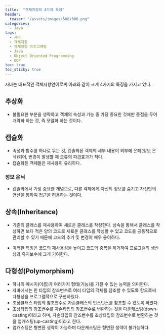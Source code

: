 ```yaml
---
title:  "객체지향의 4가지 특징"
header:
  teaser: "/assets/images/500x300.png"
categories: 
  - Java
tags:
  - 자바
  - 객체지향
  - 객체지향 프로그래밍
  - Java
  - Object Oriented Programming
  - OOP
toc: true
toc_sticky: true
---
```


자바는 대표적인 객체지향언어로써 아래와 같이 크게 4가지의 특징을 가지고 있다.

## 추상화

- 불필요한 부분을 생략하고 객체의 속성과 기능 중 가장 중요한 것에만 중점을 두어 개략화 하는 것, 즉 모델화 하는 것이다.

## 캡슐화

- 속성과 함수를 하나로 묶는 것, 캡슐화된 객체의 세부 내용이 외부에 은폐(정보 은닉)되어, 변경이 발생할 때 오류의 파급효과가 적다.
- 캡슐화된 객체들은 재사용이 유리하다.

### 정보 은닉

- 캡슐화에서 가장 중요한 개념으로, 다른 객체에게 자신의 정보를 숨기고 자신만의 연산을 통하여 접근을 허용하는 것이다.

## 상속(Inheritance)

- 기존의 클래스를 재사용하여 새로운 클래스를 작성한다. 상속을 통해서 클래스를 작성하면 보다 적은 양의 코드로 새로운 클래스를 작성할 수 있고 코드를 공통적으로 관리할 수 있기 때문에 코드의 추가 및 변경이 매우 용이하다.

- 이러한 특징은 코드의 재사용성을 높이고 코드의 중복을 제거하여 프로그램의 생산성과 유지보수에 크게 기여한다.

## 다형성(Polymorphism)

- 하나의 메시지(이름)가 여러가지 형태(기능)를 가질 수 있는 능력을 의미한다.
- 자바에서는 한 타입의 참조변수로 여러 타입의 객체를 참조할 수 있도록 함으로써 다형성을 프로그램적으로 구현하였다.
- 조상클래스 타입의 참조변수로 자손클래스의 인스턴스를 참조할 수 있도록 하였다.
- 조상타입의 참조변수를 자손타입의 참조변수로 변환하는 것을 다운캐스팅(down-casting)이라고 하며, 자손타입의 참조변수를 조상타입의 참조변수로 변환하는 것을 업캐스팅(up-casting)이라고 한다.
- 업캐스팅은 형변환 생략이 가능하며 다운캐스팅은 형변환 생략이 불가능하다.
